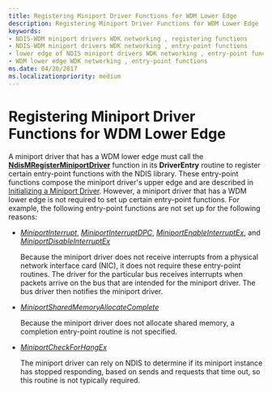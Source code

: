 ```yaml
---
title: Registering Miniport Driver Functions for WDM Lower Edge
description: Registering Miniport Driver Functions for WDM Lower Edge
keywords:
- NDIS-WDM miniport drivers WDK networking , registering functions
- NDIS-WDM miniport drivers WDK networking , entry-point functions
- lower edge of NDIS miniport drivers WDK networking , entry-point functions
- WDM lower edge WDK networking , entry-point functions
ms.date: 04/20/2017
ms.localizationpriority: medium
---
```


# Registering Miniport Driver Functions for WDM Lower Edge





A miniport driver that has a WDM lower edge must call the [**NdisMRegisterMiniportDriver**](/windows-hardware/drivers/ddi/ndis/nf-ndis-ndismregisterminiportdriver) function in its **DriverEntry** routine to register certain entry-point functions with the NDIS library. These entry-point functions compose the miniport driver's upper edge and are described in [Initializing a Miniport Driver](initializing-a-miniport-driver.md). However, a miniport driver that has a WDM lower edge is not required to set up certain entry-point functions. For example, the following entry-point functions are not set up for the following reasons:

-   [*MiniportInterrupt*](/windows-hardware/drivers/ddi/ndis/nc-ndis-miniport_isr), [*MiniportInterruptDPC*](/windows-hardware/drivers/ddi/ndis/nc-ndis-miniport_interrupt_dpc), [*MiniportEnableInterruptEx*](/windows-hardware/drivers/ddi/ndis/nc-ndis-miniport_enable_interrupt), and [*MiniportDisableInterruptEx*](/windows-hardware/drivers/ddi/ndis/nc-ndis-miniport_disable_interrupt)

    Because the miniport driver does not receive interrupts from a physical network interface card (NIC), it does not require these entry-point routines. The driver for the particular bus receives interrupts when packets arrive on the bus that are intended for the miniport driver. The bus driver then notifies the miniport driver.

-   [*MiniportSharedMemoryAllocateComplete*](/windows-hardware/drivers/ddi/ndis/nc-ndis-miniport_allocate_shared_mem_complete)

    Because the miniport driver does not allocate shared memory, a completion entry-point routine is not specified.

-   [*MiniportCheckForHangEx*](/windows-hardware/drivers/ddi/ndis/nc-ndis-miniport_check_for_hang)

    The miniport driver can rely on NDIS to determine if its miniport instance has stopped responding, based on sends and requests that time out, so this routine is not typically required.

 

